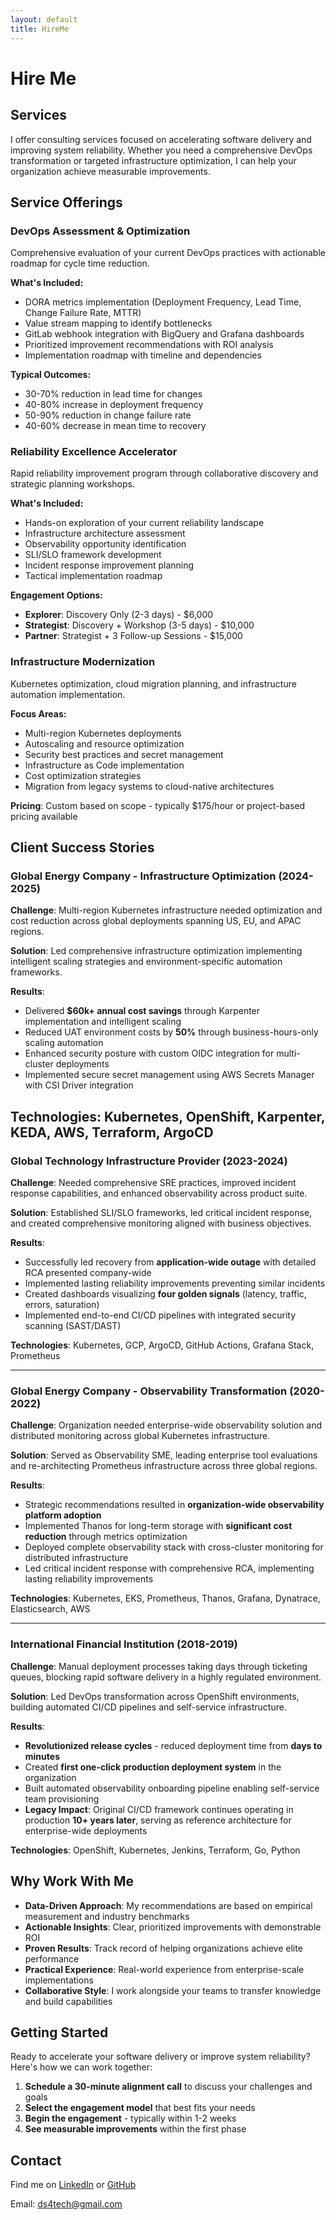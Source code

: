 ```yaml
---
layout: default
title: HireMe
---
```


# Hire Me

## Services

I offer consulting services focused on accelerating software delivery and improving system reliability. Whether you need a comprehensive DevOps transformation or targeted infrastructure optimization, I can help your organization achieve measurable improvements.

## Service Offerings

### DevOps Assessment & Optimization

Comprehensive evaluation of your current DevOps practices with actionable roadmap for cycle time reduction.

**What's Included:**
* DORA metrics implementation (Deployment Frequency, Lead Time, Change Failure Rate, MTTR)
* Value stream mapping to identify bottlenecks
* GitLab webhook integration with BigQuery and Grafana dashboards
* Prioritized improvement recommendations with ROI analysis
* Implementation roadmap with timeline and dependencies

**Typical Outcomes:**
* 30-70% reduction in lead time for changes
* 40-80% increase in deployment frequency
* 50-90% reduction in change failure rate
* 40-60% decrease in mean time to recovery

### Reliability Excellence Accelerator

Rapid reliability improvement program through collaborative discovery and strategic planning workshops.

**What's Included:**
* Hands-on exploration of your current reliability landscape
* Infrastructure architecture assessment
* Observability opportunity identification
* SLI/SLO framework development
* Incident response improvement planning
* Tactical implementation roadmap

**Engagement Options:**
* **Explorer**: Discovery Only (2-3 days) - $6,000
* **Strategist**: Discovery + Workshop (3-5 days) - $10,000
* **Partner**: Strategist + 3 Follow-up Sessions - $15,000

### Infrastructure Modernization

Kubernetes optimization, cloud migration planning, and infrastructure automation implementation.

**Focus Areas:**
* Multi-region Kubernetes deployments
* Autoscaling and resource optimization
* Security best practices and secret management
* Infrastructure as Code implementation
* Cost optimization strategies
* Migration from legacy systems to cloud-native architectures

**Pricing**: Custom based on scope - typically $175/hour or project-based pricing available

## Client Success Stories

### Global Energy Company - Infrastructure Optimization (2024-2025)
**Challenge**: Multi-region Kubernetes infrastructure needed optimization and cost reduction across global deployments spanning US, EU, and APAC regions.

**Solution**: Led comprehensive infrastructure optimization implementing intelligent scaling strategies and environment-specific automation frameworks.

**Results**:
* Delivered **$60k+ annual cost savings** through Karpenter implementation and intelligent scaling
* Reduced UAT environment costs by **50%** through business-hours-only scaling automation
* Enhanced security posture with custom OIDC integration for multi-cluster deployments
* Implemented secure secret management using AWS Secrets Manager with CSI Driver integration

**Technologies**: Kubernetes, OpenShift, Karpenter, KEDA, AWS, Terraform, ArgoCD
---

### Global Technology Infrastructure Provider (2023-2024)
**Challenge**: Needed comprehensive SRE practices, improved incident response capabilities, and enhanced observability across product suite.

**Solution**: Established SLI/SLO frameworks, led critical incident response, and created comprehensive monitoring aligned with business objectives.

**Results**:
* Successfully led recovery from **application-wide outage** with detailed RCA presented company-wide
* Implemented lasting reliability improvements preventing similar incidents
* Created dashboards visualizing **four golden signals** (latency, traffic, errors, saturation)
* Implemented end-to-end CI/CD pipelines with integrated security scanning (SAST/DAST)

**Technologies**: Kubernetes, GCP, ArgoCD, GitHub Actions, Grafana Stack, Prometheus

---

### Global Energy Company - Observability Transformation (2020-2022)
**Challenge**: Organization needed enterprise-wide observability solution and distributed monitoring across global Kubernetes infrastructure.

**Solution**: Served as Observability SME, leading enterprise tool evaluations and re-architecting Prometheus infrastructure across three global regions.

**Results**:
* Strategic recommendations resulted in **organization-wide observability platform adoption**
* Implemented Thanos for long-term storage with **significant cost reduction** through metrics optimization
* Deployed complete observability stack with cross-cluster monitoring for distributed infrastructure
* Led critical incident response with comprehensive RCA, implementing lasting reliability improvements

**Technologies**: Kubernetes, EKS, Prometheus, Thanos, Grafana, Dynatrace, Elasticsearch, AWS

---

### International Financial Institution (2018-2019)
**Challenge**: Manual deployment processes taking days through ticketing queues, blocking rapid software delivery in a highly regulated environment.

**Solution**: Led DevOps transformation across OpenShift environments, building automated CI/CD pipelines and self-service infrastructure.

**Results**:
* **Revolutionized release cycles** - reduced deployment time from **days to minutes**
* Created **first one-click production deployment system** in the organization
* Built automated observability onboarding pipeline enabling self-service team provisioning
* **Legacy Impact**: Original CI/CD framework continues operating in production **10+ years later**, serving as reference architecture for enterprise-wide deployments

**Technologies**: OpenShift, Kubernetes, Jenkins, Terraform, Go, Python


## Why Work With Me

* **Data-Driven Approach**: My recommendations are based on empirical measurement and industry benchmarks
* **Actionable Insights**: Clear, prioritized improvements with demonstrable ROI
* **Proven Results**: Track record of helping organizations achieve elite performance
* **Practical Experience**: Real-world experience from enterprise-scale implementations
* **Collaborative Style**: I work alongside your teams to transfer knowledge and build capabilities

## Getting Started

Ready to accelerate your software delivery or improve system reliability? Here's how we can work together:

1. **Schedule a 30-minute alignment call** to discuss your challenges and goals
2. **Select the engagement model** that best fits your needs
3. **Begin the engagement** - typically within 1-2 weeks
4. **See measurable improvements** within the first phase


## Contact

Find me on [LinkedIn](https://www.linkedin.com/in/mat-szymczyk/) or [GitHub](https://github.com/ds4tech)

Email: ds4tech@gmail.com